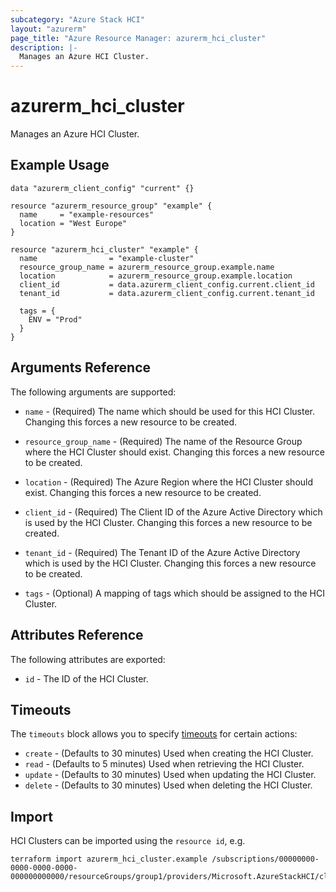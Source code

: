 ```yaml
---
subcategory: "Azure Stack HCI"
layout: "azurerm"
page_title: "Azure Resource Manager: azurerm_hci_cluster"
description: |-
  Manages an Azure HCI Cluster.
---
```


# azurerm_hci_cluster

Manages an Azure HCI Cluster.

## Example Usage

```hcl
data "azurerm_client_config" "current" {}

resource "azurerm_resource_group" "example" {
  name     = "example-resources"
  location = "West Europe"
}

resource "azurerm_hci_cluster" "example" {
  name                = "example-cluster"
  resource_group_name = azurerm_resource_group.example.name
  location            = azurerm_resource_group.example.location
  client_id           = data.azurerm_client_config.current.client_id
  tenant_id           = data.azurerm_client_config.current.tenant_id

  tags = {
    ENV = "Prod"
  }
}
```

## Arguments Reference

The following arguments are supported:

* `name` - (Required) The name which should be used for this HCI Cluster. Changing this forces a new resource to be created.

* `resource_group_name` - (Required) The name of the Resource Group where the HCI Cluster should exist. Changing this forces a new resource to be created.

* `location` - (Required) The Azure Region where the HCI Cluster should exist. Changing this forces a new resource to be created.

* `client_id` - (Required) The Client ID of the Azure Active Directory which is used by the HCI Cluster. Changing this forces a new resource to be created.

* `tenant_id` - (Required) The Tenant ID of the Azure Active Directory which is used by the HCI Cluster. Changing this forces a new resource to be created.

* `tags` - (Optional) A mapping of tags which should be assigned to the HCI Cluster.

## Attributes Reference

The following attributes are exported:

* `id` - The ID of the HCI Cluster.

## Timeouts

The `timeouts` block allows you to specify [timeouts](https://www.terraform.io/docs/configuration/resources.html#timeouts) for certain actions:

* `create` - (Defaults to 30 minutes) Used when creating the HCI Cluster.
* `read` - (Defaults to 5 minutes) Used when retrieving the HCI Cluster.
* `update` - (Defaults to 30 minutes) Used when updating the HCI Cluster.
* `delete` - (Defaults to 30 minutes) Used when deleting the HCI Cluster.

## Import

HCI Clusters can be imported using the `resource id`, e.g.

```shell
terraform import azurerm_hci_cluster.example /subscriptions/00000000-0000-0000-0000-000000000000/resourceGroups/group1/providers/Microsoft.AzureStackHCI/clusters/cluster1
```
